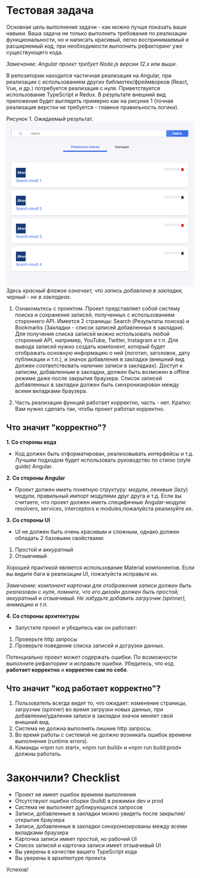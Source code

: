 # Тестовая задача

 Основная цель выполнения задачи - как можно лучше показать ваши навыки.
 Ваша задача не только выполнить требования по реализации функциональности,
 но и написать красивый, легко воспринимаемый и расширяемый код,
 при необходимости выполнить рефакторинг уже существующего кода.
 
 _Замечание: Angular проект требует Node.js версии 12.x или выше._
 
 В репозитории находится частичная реализация на Angular, при реализации
 с использованием других библиотек/фреймворков (React, Vue, и др.) потребуется
 реализация с нуля. Приветствуется использование TypeScript и Redux.
 В результате внешний вид приложения будет выглядеть примерно как на рисунке 1
 (точная реализация верстки не требуется - главное правильность логики).
  
 Рисунок 1. Ожидаемый результат.
  ![Рисунок 1. Ожидаемый результат](./result.png)
 _Здесь красный флажок означает, что запись добавлена в закладки, черный -
 не в закладках._
  
 1. Ознакомьтесь с проектом.
 Проект представляет собой систему поиска и сохранения записей, полученных
 с использованием стороннего API.
 Имеется 2 страницы:
  Search (Результаты поиска) и
  Bookmarks (Закладки - список записей добавленных в закладки).
 Для получения списка записей можно использовать любой сторонний API,
 например, YouTube, Twitter, Instagram и т.п.
 Для вывода записей нужно создать компонент, который будет отображать
 основную информацию о ней (логотип, заголовок, дату публикации и т.п.),
 и значок добавления в закладки (внешний вид должен соответствовать
 наличию записи в закладках). Доступ к записям, добавленным в закладки,
 должен быть возможен в offline режиме даже после закрытия браузера.
 Список записей добавленных в закладки должен быть синхронизирован между
 всеми вкладками браузера.

 1. Часть реализации функций работает корректно, часть - нет.
 Кратко: Вам нужно сделать так, чтобы проект работал корректно.
 
## Что значит "корректно"?

 **1. Со стороны кода**
 
 * Код должен быть отформатирован, реализовывать интерфейсы и т.д.
 Лучшим подходом будет использовать руководство по стилю (style guide) Angular.
 
 **2. Со стороны Angular**
 
 * Проект должен иметь понятную структуру: модули, ленивые (lazy) модули,
 правильный импорт модулями друг друга и т.д. Если вы считаете, что проект
 должен иметь специфичные Angular-модули:
 resolvers, services, interceptors и modules,пожалуйста реализуйте их.
 
 **3. Со стороны UI**
 
 * UI не должен быть очень красивым и сложным,
  однако должен обладать 2 базовыми свойствами:
  
  1. Простой и аккуратный
  1. Отзывчивый

  Хорошей практикой является использование Material компонентов.
  Если вы видите баги в реализации UI, пожалуйста исправьте их.

  *Замечание: компонент карточки для отображения записи должен быть реализован с нуля,
  помните, что его дизайн должен быть простой, аккуратный и отзывчивый.
  Не забудьте добавить загрузчик (spinner), анимацию и т.п.*
  
 **4. Со стороны архитектуры**
 
* Запустите проект и убедитесь как он работает:
1. Проверьте http запросы
2. Проверьте поведение списка записей и догрузки данных.

Потенциально проект может содержать ошибки. По возможности выполните
рефакторинг и исправьте ошибки. Убедитесь, что код **работает корректно**
и **корректен сам по себе**.

## Что значит "код работает корректно"?
1. Пользователь всегда видит то, что ожидает:
 изменение страницы, загрузчик (spinner) во время загрузки новых данных,
 при добавлении/удалении записи в закладки значок меняет свой внешний вид. 
1. Система не должна выполнять лишние http запросы.
1. Во время работы с системой не должно возникать ошибок времени выполнения (runtime errors).
1. Команды «npm run start», «npm run build» и «npm run build:prod» должны работать.

# Закончили? Checklist
* Проект не имеет ошибок времени выполнения
* Отсутствуют ошибки сборки (build) в режимах dev и prod
* Система не выполняет дублирующихся запросов
* Записи, добавленные в закладки можно увидеть после закрытия/открытия браузера
* Записи, добавленные в закладки синхронизированы между всеми вкладками браузера
* Карточка записи имеет простой, но рабочий UI
* Список записей и карточка записи имеет отзывчивый UI
* Вы уверены в качестве вашего TypeScript кода
* Вы уверены в архитектуре проекта

Успехов!
